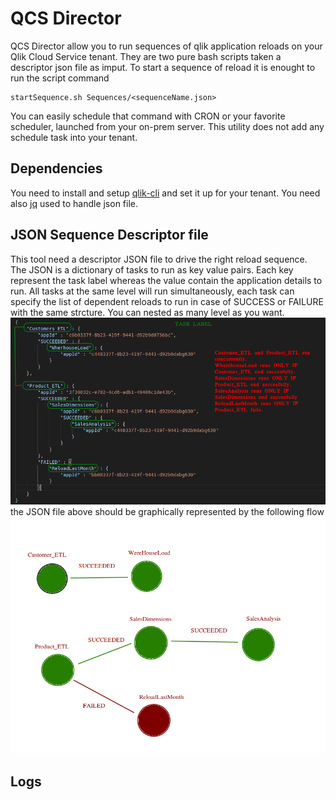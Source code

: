 # QCS Director
QCS Director allow you to run sequences of qlik application reloads on your Qlik Cloud Service tenant. They are two pure bash scripts taken a descriptor json file as imput. To start a sequence of reload it is enought to run the script command
```
startSequence.sh Sequences/<sequenceName.json>
```
You can easily schedule that command with CRON or your favorite scheduler, launched from your on-prem server. This utility does not add any schedule task into your tenant.

## Dependencies
You need to install and setup [qlik-cli](https://github.com/qlik-oss/qlik-cli) and set it up for your tenant. You need also [jq](https://stedolan.github.io/jq/) used to handle json file.

## JSON Sequence Descriptor file
This tool need a descriptor JSON file to drive the right reload sequence. The JSON is a dictionary of tasks to run as key value pairs. Each key represent the task label whereas the value contain the application details to run.
All tasks at the same level will run simultaneously, each task can specify the list of dependent reloads to run in case of SUCCESS or FAILURE with the same strcture. You can nested as many level as you want.
![JSON_Example](https://raw.githubusercontent.com/expovin/QCSDirector/master/img/JSON_Example.png)
the JSON file above should be graphically represented by the following flow
![Chart](https://raw.githubusercontent.com/expovin/QCSDirector/master/img/Chart.png)

## Logs


